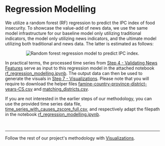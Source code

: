 # Regression Modelling
We utilize a random forest (RF) regression to predict the IPC index of food insecurity. To showcase the value-add of news data, we use the same model infrastructure for our baseline model only utilizing traditional indicators, the model only utilizing news indicators, and the ultimate model utilizing both traditional and news data. The latter is estimated as follows:

<p align="center">
<img src="https://drive.google.com/uc?export=view&id=1FMOd1gVUiJq3T3KYiVRJIcLZVKNyweHS" alt="Random forest regression model to predict IPC index."/>
<p/>

In practical terms, the processed time series from [Step 4 - Validating News Features](https://github.com/philippzi98/food_insecurity_predictions_nlp/tree/main/Step%204%20-%20Validating%20News%20Features) serve as input to this regression model in the attached notebook [rf_regression_modelling.ipynb](https://github.com/philippzi98/food_insecurity_predictions_nlp/blob/main/Step%205%20-%20Regression%20Modelling/rf_regression_modelling.ipynb). The output data can then be used to generate the visuals in [Step 7 - Visualizations](https://github.com/philippzi98/food_insecurity_predictions_nlp/tree/main/Step%207%20-%20Visualizations). Please note that you will require to download the helper files [famine-country-province-district-years-CS.csv](https://github.com/philippzi98/food_insecurity_predictions_nlp/blob/main/Step%205%20-%20Regression%20Modelling/famine-country-province-district-years-CS.csv) and [matching_districts.csv](https://github.com/philippzi98/food_insecurity_predictions_nlp/blob/main/Step%205%20-%20Regression%20Modelling/matching_districts.csv).

If you are not interested in the earlier steps of our methodology, you can use the provided time series data file, [time_series_with_causes_zscore_full.csv](https://drive.google.com/file/d/1IDCbjdIwwpyUEGxyBvXD4C4QQdTfj2GZ/view?usp=sharing), and respectively adapt the filepath in the notebook [rf_regression_modelling.ipynb](https://github.com/philippzi98/food_insecurity_predictions_nlp/blob/main/Step%205%20-%20Regression%20Modelling/rf_regression_modelling.ipynb).

&nbsp;

---

Follow the rest of our project's methodology with [Visualizations](https://github.com/philippzi98/food_insecurity_predictions_nlp/tree/main/Step%206%20-%20Visualizations).
